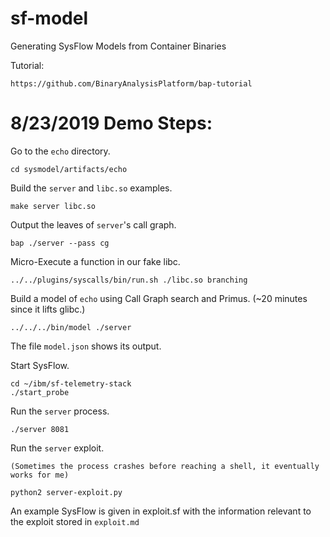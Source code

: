 sf-model
========

Generating SysFlow Models from Container Binaries

Tutorial:

    https://github.com/BinaryAnalysisPlatform/bap-tutorial



8/23/2019 Demo Steps:
=========================

Go to the `echo` directory.

    cd sysmodel/artifacts/echo

Build the `server` and `libc.so` examples.

    make server libc.so

Output the leaves of `server`'s call graph.

    bap ./server --pass cg

Micro-Execute a function in our fake libc.

    ../../plugins/syscalls/bin/run.sh ./libc.so branching

Build a model of `echo` using Call Graph search and Primus.
    (~20 minutes since it lifts glibc.)

    ../../../bin/model ./server

The file `model.json` shows its output.

Start SysFlow.

    cd ~/ibm/sf-telemetry-stack
    ./start_probe

Run the `server` process.

    ./server 8081

Run the `server` exploit.

    (Sometimes the process crashes before reaching a shell, it eventually works for me)

    python2 server-exploit.py

An example SysFlow is given in exploit.sf with the information relevant to the exploit
stored in `exploit.md`
